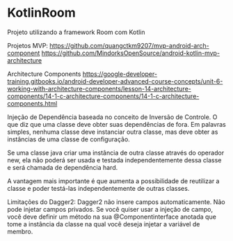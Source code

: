 # KotlinRoom
Projeto utilizando a framework Room com Kotlin


Projetos MVP:
https://github.com/quangctkm9207/mvp-android-arch-component
https://github.com/MindorksOpenSource/android-kotlin-mvp-architecture

Architecture Components
https://google-developer-training.gitbooks.io/android-developer-advanced-course-concepts/unit-6-working-with-architecture-components/lesson-14-architecture-components/14-1-c-architecture-components/14-1-c-architecture-components.html


Injeção de Dependência baseada no conceito de Inversão de Controle. O que diz que uma classe deve obter suas dependências de fora. Em palavras simples, nenhuma classe deve instanciar outra classe, mas deve obter as instâncias de uma classe de configuração.


Se uma classe java criar uma instância de outra classe através do operador new, ela não poderá ser usada e testada independentemente dessa classe e será chamada de dependência hard.


A vantagem mais importante é que aumenta a possibilidade de reutilizar a classe e poder testá-las independentemente de outras classes.

Limitações do Dagger2:
Dagger2 não insere campos automaticamente.
Não pode injetar campos privados.
Se você quiser usar a injeção de campo, você deve definir um método na sua @Componentinterface anotada que tome a instância da classe na qual você deseja injetar a variável de membro.
